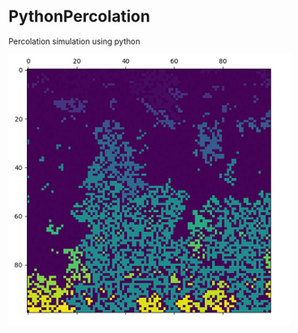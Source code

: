# PythonPercolation
Percolation simulation using python

![Exemple](https://github.com/TonyChouteau/PythonPercolation/blob/master/seq2.png)
